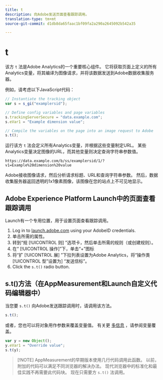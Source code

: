 ```yaml
---
title: t
description: 向Adobe发送页面查看跟踪调用。
translation-type: tm+mt
source-git-commit: d1db8da65faac1bf09fa2a290a2645092b542a35

---
```



# t

该方 `t` 法是Adobe Analytics的一个重要核心组件。 它将获取页面上定义的所有Analytics变量，将其编译为图像请求，并将该数据发送到Adobe数据收集服务器。

例如，请考虑以下JavaScript代码：

```js
// Instantiate the tracking object
var s = s_gi("examplersid");

// Define config variables and page variables
s.trackingServerSecure = "data.example.com";
s.eVar1 = "Example dimension value";

// Compile the variables on the page into an image request to Adobe
s.t();
```

运行该方 `t` 法会定义所有Analytics变量，并根据这些变量制定URL。 某些Analytics变量决定图像的URL，而其他变量则决定查询字符串参数值。

```text
https://data.example.com/b/ss/examplersid/1/?v1=Example%20dimension%20value
```

Adobe接收图像请求，然后分析请求标题、URL和查询字符串参数。 然后，数据收集服务器返回透明的1x1像素图像，该图像在您的站点上不可见地显示。

## Adobe Experience Platform Launch中的页面查看跟踪调用

Launch有一个专用位置，用于设置页面查看跟踪调用。

1. Log in to [launch.adobe.com](https://launch.adobe.com) using your AdobeID credentials.
2. 单击所需的属性。
3. 转到“规 [!UICONTROL 则] ”选项卡，然后单击所需的规则（或创建规则）。
4. 在“ [!UICONTROL 操作]”下，单击“+”图标
5. 将“扩 [!UICONTROL 展] ”下拉列表设置为Adobe Analytics，将“操作类 [!UICONTROL 型”设置为] “发送信标”。
6. Click the `s.t()` radio button.

## s.t()方法（在AppMeasurement和Launch自定义代码编辑器中）

当您要 `s.t()` 向Adobe发送跟踪调用时，请调用该方法。

```js
s.t();
```

或者，您也可以将对象用作参数来覆盖变量值。 有关更 [多信息](../../js/overrides.md) ，请参阅变量覆盖。

```js
var y = new Object();
y.eVar1 = "Override value";
s.t(y);
```

> [!NOTE] AppMeasurement的早期版本使用几行代码调用此函数。 以前，附加的代码可以满足不同浏览器的解决办法。 现代浏览器中的标准化和最佳实践不再需要此代码块。 现在只需要方 `s.t()` 法调用。
